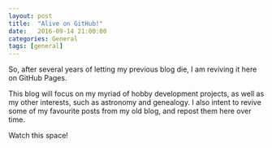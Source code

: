 ```yaml
---
layout: post
title:  "Alive on GitHub!"
date:   2016-09-14 21:00:00
categories: General
tags: [general]
---
```


So, after several years of letting my previous blog die, I am reviving it here on GitHub Pages. 

This blog will focus on my myriad of hobby development projects, as well as my other interests, such as astronomy and genealogy.
I also intent to revive some of my favourite posts from my old blog, and repost them here over time.

Watch this space!